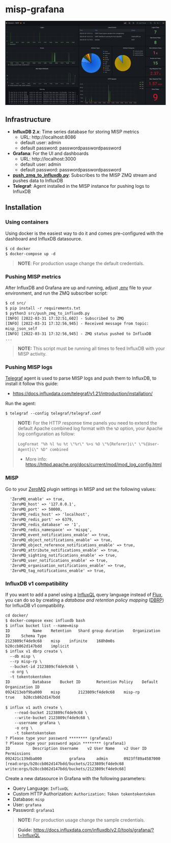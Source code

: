 # misp-grafana
![Grafana Dashboard](./img/grafana.png)

## Infrastructure
- **InfluxDB 2.x**: Time series database for storing MISP metrics 
    - URL: http://localhost:8086
    - default user: admin
    - default password: passwordpasswordpassword
- **Grafana**: For the UI and dashboards
    - URL: http://localhost:3000
    - default user: admin
    - default password: passwordpasswordpassword
- **[push_zmq_to_influxdb.py](./src/push_zmq_to_influxdb.py)**: Subscribes to the MISP ZMQ stream and pushes data to InfluxDB
- **Telegraf**: Agent installed in the MISP instance for pushing logs to InfluxDB

## Installation

### Using containers
Using docker is the easiest way to do it and comes pre-configured with the dashboard and InfluxDB datasource.

```
$ cd docker
$ docker-compose up -d
```

> **NOTE**: For production usage change the default credentials.

### Pushing MISP metrics
After InfluxDB and Grafana are up and running, adjust [.env](./src/.env) file to your environment, and run the ZMQ subscriber script:

```
$ cd src/
$ pip install -r requirements.txt
$ python3 src/push_zmq_to_influxdb.py 
[INFO] [2022-03-31 17:32:51,602] - Subscribed to ZMQ
[INFO] [2022-03-31 17:32:56,945] - Received message from topic: misp_json_self
[INFO] [2022-03-31 17:32:56,945] - ZMQ status pushed to InfluxDB
...
``` 

> **NOTE:** This script must be running all times to feed InfluxDB with your MISP activity.

### Pushing MISP logs
[Telegraf](https://www.influxdata.com/time-series-platform/telegraf/) agent is used to parse MISP logs and push them to InfluxDB, to install it follow this guide:
* https://docs.influxdata.com/telegraf/v1.21/introduction/installation/

Run the agent:
```
$ telegraf --config telegraf/telegraf.conf
```

> **NOTE:** For the HTTP response time panels you need to extend the default Apache combined log format with the _`%D`_ option, your Apache log configuration as follow:
> 
> `LogFormat "%h %l %u %t \"%r\" %>s %O \"%{Referer}i\" \"%{User-Agent}i\" %D" combined`
> * More info: https://httpd.apache.org/docs/current/mod/mod_log_config.html

### MISP
Go to your [ZeroMQ](https://zeromq.org/) plugin settings in MISP and set the following values:
```
  'ZeroMQ_enable' => true,
  'ZeroMQ_host' => '127.0.0.1',
  'ZeroMQ_port' => 50000,
  'ZeroMQ_redis_host' => 'localhost',
  'ZeroMQ_redis_port' => 6379,
  'ZeroMQ_redis_database' => '1',
  'ZeroMQ_redis_namespace' => 'mispq',
  'ZeroMQ_event_notifications_enable' => true,
  'ZeroMQ_object_notifications_enable' => true,
  'ZeroMQ_object_reference_notifications_enable' => true,
  'ZeroMQ_attribute_notifications_enable' => true,
  'ZeroMQ_sighting_notifications_enable' => true,
  'ZeroMQ_user_notifications_enable' => true,
  'ZeroMQ_organisation_notifications_enable' => true,
  'ZeroMQ_tag_notifications_enable' => true,
```

### InfluxDB v1 compatibility
If you want to add a panel using a [InfluxQL](https://docs.influxdata.com/influxdb/v1.8/query_language/) query language instead of [Flux](https://docs.influxdata.com/influxdb/cloud/query-data/get-started/), you can do so by creating a _database and retention policy mapping_ ([DBRP](https://docs.influxdata.com/influxdb/cloud/reference/cli/influx/v1/dbrp/)) for InfluxDB v1 compatibility.

```
cd docker/
$ docker-compose exec influxdb bash
$ influx bucket list --name=misp
ID			Name	Retention	Shard group duration	Organization ID		Schema Type
2123809cf4de9c68	misp	infinite	168h0m0s		b28ccb862d147bdd	implicit
$ influx v1 dbrp create \
  --db misp \
  --rp misp-rp \
  --bucket-id 2123809cf4de9c68 \
  -o org \
  -t tokentokentoken
ID			Database	Bucket ID		Retention Policy	Default	Organization ID
0924213ebf9ba000	misp		2123809cf4de9c68	misp-rp			true	b28ccb862d147bdd

$ influx v1 auth create \
	--read-bucket 2123809cf4de9c68 \
	--write-bucket 2123809cf4de9c68 \
	--username grafana \
  	-o org \
  	-t tokentokentoken
? Please type your password ******** (grafana1)
? Please type your password again ******** (grafana1)
ID			Description	Username	v2 User Name	v2 User ID		Permissions
092421c139dba000			grafana		admin		0923ff89a4587000	[read:orgs/b28ccb862d147bdd/buckets/2123809cf4de9c68 write:orgs/b28ccb862d147bdd/buckets/2123809cf4de9c68]
```

Create a new datasource in Grafana with the following parameters:
* Query Language: `InfluxQL`
* Custom HTTP Authorization: `Authorization:` `Token tokentokentoken` 
* Database: `misp`
* User: `grafana`
* Password: `grafana1`

> **NOTE:** For production usage change the sample credentials.


> **Guide:** https://docs.influxdata.com/influxdb/v2.0/tools/grafana/?t=InfluxQL
